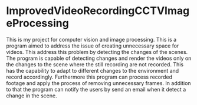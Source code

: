 # ImprovedVideoRecordingCCTVImageProcessing
This is my project for computer vision and image processing. This is  a program aimed to address the issue of creating unnecessary space for videos. This address this problem by detecting the changes of the scenes. The program is capable of detecting changes and render the videos only on the changes to the scene where the still recording are not recorded.  This has the capability to adapt to different changes to the environment and record accordingly. Furthermore this program can process recorded footage and apply the process of removing unnecessary frames. In addition to that the program can notify the users by send an email when it detect a change in the scene. 
